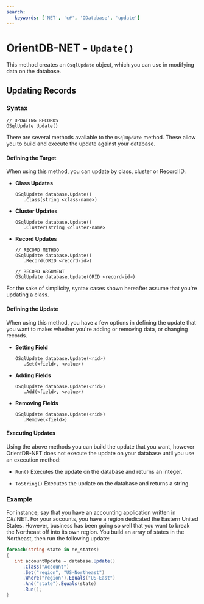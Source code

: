 ```yaml
---
search:
   keywords: ['NET', 'c#', 'ODatabase', 'update']
---
```


# OrientDB-NET - `Update()`

This method creates an `OsqlUpdate` object, which you can use in modifying data on the database.

## Updating Records

### Syntax

```
// UPDATING RECORDS
OSqlUpdate Update()
```

There are several methods available to the `OSqlUpdate` method.  These allow you to build and execute the update against your database.


#### Defining the Target

When using this method, you can update by class, cluster or Record ID.

- **Class Updates**

  ```
  OSqlUpdate database.Update()
     .Class(string <class-name>)
  ```

- **Cluster Updates**

  ```
  OSqlUpdate database.Update()
     .Cluster(string <cluster-name>
  ```

- **Record Updates**

  ```
  // RECORD METHOD
  OSqlUpdate database.Update()
     .Record(ORID <record-id>)

  // RECORD ARGUMENT
  OSqlUpdate database.Update(ORID <record-id>)
  ```

For the sake of simplicity, syntax cases shown hereafter assume that you're updating a class.

#### Defining the Update

When using this method, you have a few options in defining the update that you want to make: whether you're adding or removing data, or changing records.

- **Setting Field**

  ```
  OSqlUpdate database.Update(<rid>)
     .Set(<field>, <value>)
  ```

- **Adding Fields**

  ```
  OSqlUpdate database.Update(<rid>)
     .Add(<field>, <value>)
  ```

- **Removing Fields**

  ```
  OSqlUpdate database.Update(<rid>)
     .Remove(<field>)
  ```

#### Executing Updates

Using the above methods you can build the update that you want, however OrientDB-NET does not execute the update on your database until you use an execution method: 

- `Run()` Executes the update on the database and returns an integer.

- `ToString()` Executes the update on the database and returns a string.


### Example

For instance, say that you have an accounting application written in C#/.NET.  For your accounts, you have a region dedicated the Eastern United States.  However, business has been going so well that you want to break the Northeast off into its own region.  You build an array of states in the Northeast, then run the following update:

```csharp
foreach(string state in ne_states)
{
   int accountUpdate = database.Update()
      .Class("Account")
      .Set("region", "US-Northeast")
      .Where("region").Equals("US-East")
      .And("state").Equals(state)
      .Run();
}   
```


